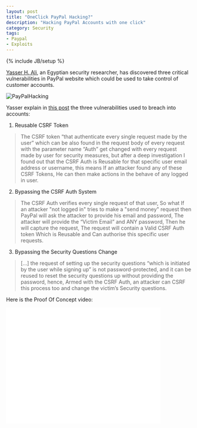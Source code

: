 ```yaml
---
layout: post
title: "OneClick PayPal Hacking?"
description: "Hacking PayPal Accounts with one click"
category: Security
tags:
- Paypal
- Exploits
---
```

{% include JB/setup %}

[Yasser H. Ali](http://yasserali.com/), an Egyptian security researcher, has discovered three critical vulnerabilities in PayPal website which could be used to take control of customer accounts.

![PayPalHacking](http://yasserali.com/wp-content/uploads/2014/10/Screen-Shot-2014-08-13-at-12.20.52-AM.png)
<!-- more -->
Yasser explain in [this post](http://yasserali.com/hacking-paypal-accounts-with-one-click/) the three vulnerabilities used to breach into accounts:

1. Reusable CSRF Token
>The CSRF token “that authenticate every single request made by the user” which can be also found in the request body of every request with the parameter name “Auth” get changed with every request made by user for security measures, but after a deep investigation I found out that the CSRF Auth is Reusable for that specific user email address or username, this means If an attacker found any of these CSRF Tokens, He can then make actions in the behave of any logged in user.

2. Bypassing the CSRF Auth System
>The CSRF Auth verifies every single request of that user, So what If an attacker "not logged in" tries to make a "send money" request then PayPal will ask the attacker to provide his email and password, The attacker will provide the “Victim Email” and ANY password, Then he will capture the request, The request will contain a Valid CSRF Auth token Which is Reusable and Can authorise this specific user requests. 

3. Bypassing the Security Questions Change
>[...] the request of setting up the security questions “which is initiated by the user while signing up” is not password-protected, and it can be reused to reset the security questions up without providing the password, hence, Armed with the CSRF Auth, an attacker can CSRF this process too and change the victim’s Security questions.

Here is the Proof Of Concept video:

<iframe width="420" height="315" src="//www.youtube.com/embed/KoFFayw58ZQ" frameborder="0" allowfullscreen></iframe>
